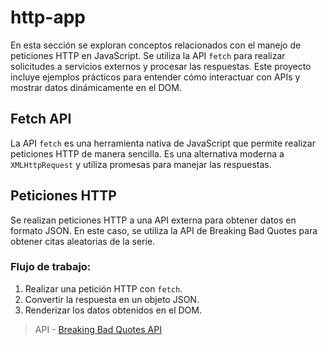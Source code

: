 # http-app

En esta sección se exploran conceptos relacionados con el manejo de peticiones HTTP en JavaScript. Se utiliza la API `fetch` para realizar solicitudes a servicios externos y procesar las respuestas. Este proyecto incluye ejemplos prácticos para entender cómo interactuar con APIs y mostrar datos dinámicamente en el DOM.

## Fetch API
La API `fetch` es una herramienta nativa de JavaScript que permite realizar peticiones HTTP de manera sencilla. Es una alternativa moderna a `XMLHttpRequest` y utiliza promesas para manejar las respuestas.

## Peticiones HTTP
Se realizan peticiones HTTP a una API externa para obtener datos en formato JSON. En este caso, se utiliza la API de Breaking Bad Quotes para obtener citas aleatorias de la serie.

### Flujo de trabajo:
1. Realizar una petición HTTP con `fetch`.
2. Convertir la respuesta en un objeto JSON.
3. Renderizar los datos obtenidos en el DOM.

> API - [Breaking Bad Quotes API](https://breakingbadquotes.xyz/)
